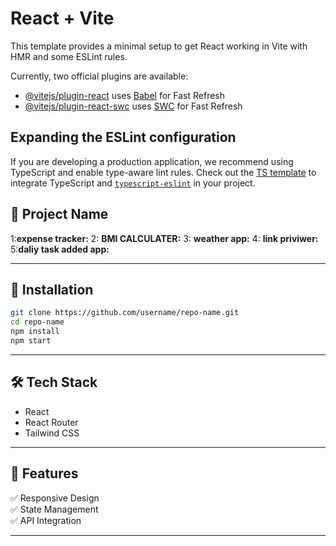 # React + Vite

This template provides a minimal setup to get React working in Vite with HMR and some ESLint rules.

Currently, two official plugins are available:

- [@vitejs/plugin-react](https://github.com/vitejs/vite-plugin-react/blob/main/packages/plugin-react/README.md) uses [Babel](https://babeljs.io/) for Fast Refresh
- [@vitejs/plugin-react-swc](https://github.com/vitejs/vite-plugin-react-swc) uses [SWC](https://swc.rs/) for Fast Refresh

## Expanding the ESLint configuration

If you are developing a production application, we recommend using TypeScript and enable type-aware lint rules. Check out the [TS template](https://github.com/vitejs/vite/tree/main/packages/create-vite/template-react-ts) to integrate TypeScript and [`typescript-eslint`](https://typescript-eslint.io) in your project.

## 🚀 **Project Name**

1:**expense tracker:**
2: **BMI CALCULATER:**
3: **weather app:**
4: **link priviwer:**
5:**daliy task added app:**


---

## 📂 **Installation**  
```bash
git clone https://github.com/username/repo-name.git  
cd repo-name  
npm install  
npm start  
```

---

## 🛠️ **Tech Stack**  
- React  
- React Router  
- Tailwind CSS  

---

## 🌟 **Features**  
✅ Responsive Design  
✅ State Management  
✅ API Integration  

---
